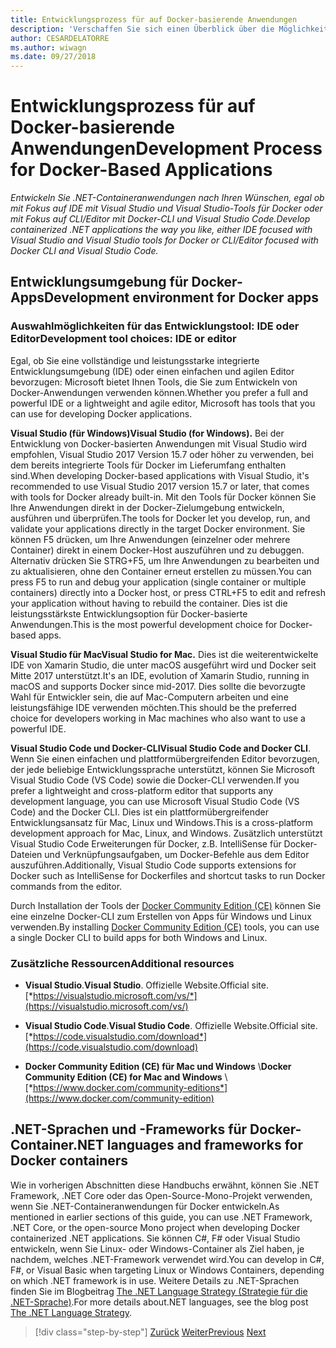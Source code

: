 ```yaml
---
title: Entwicklungsprozess für auf Docker-basierende Anwendungen
description: 'Verschaffen Sie sich einen Überblick über die Möglichkeiten bei der Entwicklung von Docker-basierten Anwendungen. Sie haben die Wahl zwischen Visual Studio für Windows, Visual Studio für Mac oder Visual Studio Code für die Unterstützung mehrerer Plattformen (Windows, Mac und Linux).'
author: CESARDELATORRE
ms.author: wiwagn
ms.date: 09/27/2018
---
```

# <a name="development-process-for-docker-based-applications"></a><span data-ttu-id="90ac3-104">Entwicklungsprozess für auf Docker-basierende Anwendungen</span><span class="sxs-lookup"><span data-stu-id="90ac3-104">Development Process for Docker-Based Applications</span></span>

<span data-ttu-id="90ac3-105">*Entwickeln Sie .NET-Containeranwendungen nach Ihren Wünschen, egal ob mit Fokus auf IDE mit Visual Studio und Visual Studio-Tools für Docker oder mit Fokus auf CLI/Editor mit Docker-CLI und Visual Studio Code.*</span><span class="sxs-lookup"><span data-stu-id="90ac3-105">*Develop containerized .NET applications the way you like, either IDE focused with Visual Studio and Visual Studio tools for Docker or CLI/Editor focused with Docker CLI and Visual Studio Code.*</span></span>

## <a name="development-environment-for-docker-apps"></a><span data-ttu-id="90ac3-106">Entwicklungsumgebung für Docker-Apps</span><span class="sxs-lookup"><span data-stu-id="90ac3-106">Development environment for Docker apps</span></span>

### <a name="development-tool-choices-ide-or-editor"></a><span data-ttu-id="90ac3-107">Auswahlmöglichkeiten für das Entwicklungstool: IDE oder Editor</span><span class="sxs-lookup"><span data-stu-id="90ac3-107">Development tool choices: IDE or editor</span></span>

<span data-ttu-id="90ac3-108">Egal, ob Sie eine vollständige und leistungsstarke integrierte Entwicklungsumgebung (IDE) oder einen einfachen und agilen Editor bevorzugen: Microsoft bietet Ihnen Tools, die Sie zum Entwickeln von Docker-Anwendungen verwenden können.</span><span class="sxs-lookup"><span data-stu-id="90ac3-108">Whether you prefer a full and powerful IDE or a lightweight and agile editor, Microsoft has tools that you can use for developing Docker applications.</span></span>

<span data-ttu-id="90ac3-109">**Visual Studio (für Windows)**</span><span class="sxs-lookup"><span data-stu-id="90ac3-109">**Visual Studio (for Windows).**</span></span> <span data-ttu-id="90ac3-110">Bei der Entwicklung von Docker-basierten Anwendungen mit Visual Studio wird empfohlen, Visual Studio 2017 Version 15.7 oder höher zu verwenden, bei dem bereits integrierte Tools für Docker im Lieferumfang enthalten sind.</span><span class="sxs-lookup"><span data-stu-id="90ac3-110">When developing Docker-based applications with Visual Studio, it's recommended to use Visual Studio 2017 version 15.7 or later, that comes with tools for Docker already built-in.</span></span> <span data-ttu-id="90ac3-111">Mit den Tools für Docker können Sie Ihre Anwendungen direkt in der Docker-Zielumgebung entwickeln, ausführen und überprüfen.</span><span class="sxs-lookup"><span data-stu-id="90ac3-111">The tools for Docker let you develop, run, and validate your applications directly in the target Docker environment.</span></span> <span data-ttu-id="90ac3-112">Sie können F5 drücken, um Ihre Anwendungen (einzelner oder mehrere Container) direkt in einem Docker-Host auszuführen und zu debuggen. Alternativ drücken Sie STRG+F5, um Ihre Anwendungen zu bearbeiten und zu aktualisieren, ohne den Container erneut erstellen zu müssen.</span><span class="sxs-lookup"><span data-stu-id="90ac3-112">You can press F5 to run and debug your application (single container or multiple containers) directly into a Docker host, or press CTRL+F5 to edit and refresh your application without having to rebuild the container.</span></span> <span data-ttu-id="90ac3-113">Dies ist die leistungsstärkste Entwicklungsoption für Docker-basierte Anwendungen.</span><span class="sxs-lookup"><span data-stu-id="90ac3-113">This is the most powerful development choice for Docker-based apps.</span></span>

<span data-ttu-id="90ac3-114">**Visual Studio für Mac**</span><span class="sxs-lookup"><span data-stu-id="90ac3-114">**Visual Studio for Mac.**</span></span> <span data-ttu-id="90ac3-115">Dies ist die weiterentwickelte IDE von Xamarin Studio, die unter macOS ausgeführt wird und Docker seit Mitte 2017 unterstützt.</span><span class="sxs-lookup"><span data-stu-id="90ac3-115">It's an IDE, evolution of Xamarin Studio, running in macOS and supports Docker since mid-2017.</span></span> <span data-ttu-id="90ac3-116">Dies sollte die bevorzugte Wahl für Entwickler sein, die auf Mac-Computern arbeiten und eine leistungsfähige IDE verwenden möchten.</span><span class="sxs-lookup"><span data-stu-id="90ac3-116">This should be the preferred choice for developers working in Mac machines who also want to use a powerful IDE.</span></span>

<span data-ttu-id="90ac3-117">**Visual Studio Code und Docker-CLI**</span><span class="sxs-lookup"><span data-stu-id="90ac3-117">**Visual Studio Code and Docker CLI**.</span></span> <span data-ttu-id="90ac3-118">Wenn Sie einen einfachen und plattformübergreifenden Editor bevorzugen, der jede beliebige Entwicklungssprache unterstützt, können Sie Microsoft Visual Studio Code (VS Code) sowie die Docker-CLI verwenden.</span><span class="sxs-lookup"><span data-stu-id="90ac3-118">If you prefer a lightweight and cross-platform editor that supports any development language, you can use Microsoft Visual Studio Code (VS Code) and the Docker CLI.</span></span> <span data-ttu-id="90ac3-119">Dies ist ein plattformübergreifender Entwicklungsansatz für Mac, Linux und Windows.</span><span class="sxs-lookup"><span data-stu-id="90ac3-119">This is a cross-platform development approach for Mac, Linux, and Windows.</span></span> <span data-ttu-id="90ac3-120">Zusätzlich unterstützt Visual Studio Code Erweiterungen für Docker, z.B. IntelliSense für Docker-Dateien und Verknüpfungsaufgaben, um Docker-Befehle aus dem Editor auszuführen.</span><span class="sxs-lookup"><span data-stu-id="90ac3-120">Additionally, Visual Studio Code supports extensions for Docker such as IntelliSense for Dockerfiles and shortcut tasks to run Docker commands from the editor.</span></span>

<span data-ttu-id="90ac3-121">Durch Installation der Tools der [Docker Community Edition (CE)](https://www.docker.com/community-edition) können Sie eine einzelne Docker-CLI zum Erstellen von Apps für Windows und Linux verwenden.</span><span class="sxs-lookup"><span data-stu-id="90ac3-121">By installing [Docker Community Edition (CE)](https://www.docker.com/community-edition) tools, you can use a single Docker CLI to build apps for both Windows and Linux.</span></span>

### <a name="additional-resources"></a><span data-ttu-id="90ac3-122">Zusätzliche Ressourcen</span><span class="sxs-lookup"><span data-stu-id="90ac3-122">Additional resources</span></span>

- <span data-ttu-id="90ac3-123">**Visual Studio**.</span><span class="sxs-lookup"><span data-stu-id="90ac3-123">**Visual Studio**.</span></span> <span data-ttu-id="90ac3-124">Offizielle Website.</span><span class="sxs-lookup"><span data-stu-id="90ac3-124">Official site.</span></span> \
  [*https://visualstudio.microsoft.com/vs/*](https://visualstudio.microsoft.com/vs/)

- <span data-ttu-id="90ac3-125">**Visual Studio Code**.</span><span class="sxs-lookup"><span data-stu-id="90ac3-125">**Visual Studio Code**.</span></span> <span data-ttu-id="90ac3-126">Offizielle Website.</span><span class="sxs-lookup"><span data-stu-id="90ac3-126">Official site.</span></span> \
  [*https://code.visualstudio.com/download*](https://code.visualstudio.com/download)

- <span data-ttu-id="90ac3-127">**Docker Community Edition (CE) für Mac und Windows** \\</span><span class="sxs-lookup"><span data-stu-id="90ac3-127">**Docker Community Edition (CE) for Mac and Windows** \\</span></span>
  [*https://www.docker.com/community-editions*](https://www.docker.com/community-edition)

## <a name="net-languages-and-frameworks-for-docker-containers"></a><span data-ttu-id="90ac3-128">.NET-Sprachen und -Frameworks für Docker-Container</span><span class="sxs-lookup"><span data-stu-id="90ac3-128">.NET languages and frameworks for Docker containers</span></span>

<span data-ttu-id="90ac3-129">Wie in vorherigen Abschnitten diese Handbuchs erwähnt, können Sie .NET Framework, .NET Core oder das Open-Source-Mono-Projekt verwenden, wenn Sie .NET-Containeranwendungen für Docker entwickeln.</span><span class="sxs-lookup"><span data-stu-id="90ac3-129">As mentioned in earlier sections of this guide, you can use .NET Framework, .NET Core, or the open-source Mono project when developing Docker containerized .NET applications.</span></span> <span data-ttu-id="90ac3-130">Sie können C\#, F\# oder Visual Studio entwickeln, wenn Sie Linux- oder Windows-Container als Ziel haben, je nachdem, welches .NET-Framework verwendet wird.</span><span class="sxs-lookup"><span data-stu-id="90ac3-130">You can develop in C\#, F\#, or Visual Basic when targeting Linux or Windows Containers, depending on which .NET framework is in use.</span></span> <span data-ttu-id="90ac3-131">Weitere Details zu .NET-Sprachen finden Sie im Blogbeitrag [The .NET Language Strategy (Strategie für die .NET-Sprache)](https://devblogs.microsoft.com/dotnet/the-net-language-strategy/).</span><span class="sxs-lookup"><span data-stu-id="90ac3-131">For more details about.NET languages, see the blog post [The .NET Language Strategy](https://devblogs.microsoft.com/dotnet/the-net-language-strategy/).</span></span>

>[!div class="step-by-step"]
><span data-ttu-id="90ac3-132">[Zurück](../architect-microservice-container-applications/using-azure-service-fabric.md)
>[Weiter](docker-app-development-workflow.md)</span><span class="sxs-lookup"><span data-stu-id="90ac3-132">[Previous](../architect-microservice-container-applications/using-azure-service-fabric.md)
[Next](docker-app-development-workflow.md)</span></span>